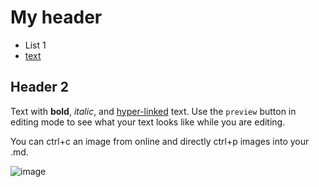 # My header

* List 1
* [text](https://www.nytimes.com/)

## Header 2

Text with **bold**, _italic_, and [hyper-linked](https://ww2.amstat.org/meetings/wsds/2022/index.cfm) text. Use the `preview` button in editing mode to see what your text looks like while you are editing. 

You can ctrl+c an image from online and directly ctrl+p images into your .md. 

![image](https://user-images.githubusercontent.com/2545978/194201976-ea3e691f-3578-4733-9828-1ef8aad2e974.png)
